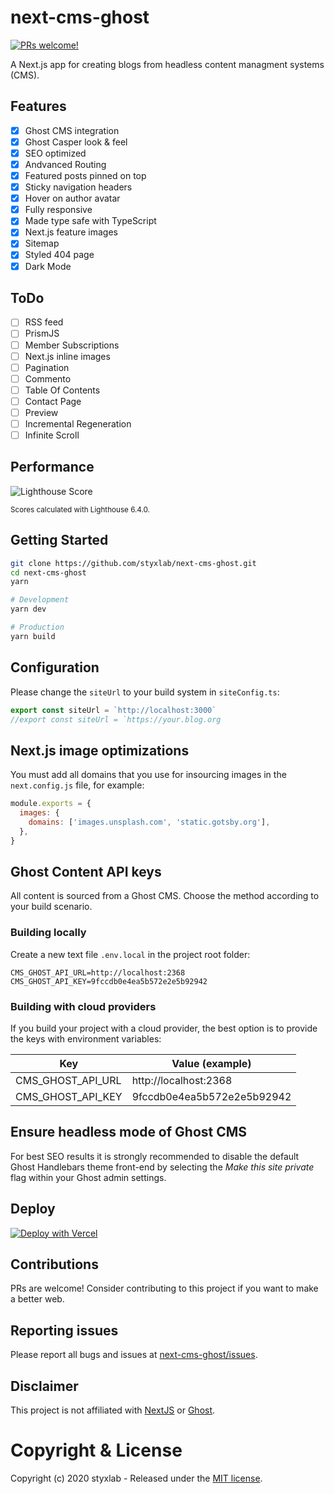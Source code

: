 # next-cms-ghost

[![PRs welcome!](https://img.shields.io/badge/PRs-welcome-brightgreen.svg)]()

A Next.js app for creating blogs from headless content managment systems (CMS).

## Features

- [x] Ghost CMS integration
- [x] Ghost Casper look & feel
- [x] SEO optimized
- [x] Andvanced Routing
- [x] Featured posts pinned on top
- [x] Sticky navigation headers
- [x] Hover on author avatar
- [x] Fully responsive
- [x] Made type safe with TypeScript
- [x] Next.js feature images
- [x] Sitemap
- [x] Styled 404 page
- [x] Dark Mode

## ToDo

- [ ] RSS feed
- [ ] PrismJS
- [ ] Member Subscriptions
- [ ] Next.js inline images
- [ ] Pagination
- [ ] Commento
- [ ] Table Of Contents
- [ ] Contact Page
- [ ] Preview
- [ ] Incremental Regeneration
- [ ] Infinite Scroll

## Performance

![Lighthouse Score](https://static.gotsby.org/v1/assets/images/next-lh6-score-desktop.png)

<sup>Scores calculated with Lighthouse 6.4.0.</sup>

## Getting Started

```bash
git clone https://github.com/styxlab/next-cms-ghost.git
cd next-cms-ghost
yarn

# Development
yarn dev

# Production
yarn build
```

## Configuration

Please change the `siteUrl` to your build system in `siteConfig.ts`:

```javascript
export const siteUrl = `http://localhost:3000`
//export const siteUrl = `https://your.blog.org
```

## Next.js image optimizations

You must add all domains that you use for insourcing images in the `next.config.js` file, for example:

```javascript
module.exports = {
  images: {
    domains: ['images.unsplash.com', 'static.gotsby.org'],
  },
}
```

## Ghost Content API keys

All content is sourced from a Ghost CMS. Choose the method according to your build scenario.

### Building locally

Create a new text file `.env.local` in the project root folder:

```
CMS_GHOST_API_URL=http://localhost:2368
CMS_GHOST_API_KEY=9fccdb0e4ea5b572e2e5b92942
```

### Building with cloud providers

If you build your project with a cloud provider, the best option is to provide the keys with environment variables:

| Key               | Value (example)            |
| ----------------- | -------------------------- |
| CMS_GHOST_API_URL | http:\/\/localhost:2368    |
| CMS_GHOST_API_KEY | 9fccdb0e4ea5b572e2e5b92942 |

## Ensure headless mode of Ghost CMS

For best SEO results it is strongly recommended to disable the default Ghost Handlebars theme front-end by selecting the _Make this site private_ flag within your Ghost admin settings.

## Deploy

[![Deploy with Vercel](https://vercel.com/button)](https://vercel.com/import/project?template=https://github.com/styxlab/next-cms-ghost)

## Contributions

PRs are welcome! Consider contributing to this project if you want to make a better web.

## Reporting issues

Please report all bugs and issues at [next-cms-ghost/issues](https://github.com/styxlab/next-cms-ghost/issues).

## Disclaimer

This project is not affiliated with [NextJS](https://nextjs.org/) or [Ghost](https://ghost.org/).

# Copyright & License

Copyright (c) 2020 styxlab - Released under the [MIT license](LICENSE).
